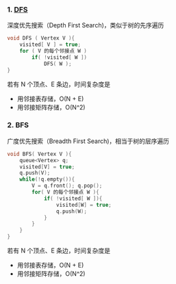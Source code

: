 ### 1\. [DFS](https://so.csdn.net/so/search?q=DFS&spm=1001.2101.3001.7020)

深度优先搜索（Depth First Search)，类似于树的先序遍历

```cpp
void DFS ( Vertex V ){
    visited[ V ] = true;
    for ( V 的每个邻接点 W )
        if( !visited[ W ])
            DFS( W );
}
```

若有 N 个顶点、E 条边，时间复杂度是

- 用邻接表存储，O(N + E)
- 用邻接矩阵存储，O(N^2)

### 2\. BFS

广度优先搜索（Breadth First Search)，相当于树的层序遍历

```cpp
void BFS( Vertex V ){
    queue<Vertex> q;
    visited[V] = true;
    q.push(V);
    while(!q.empty()){
        V = q.front(); q.pop();
        for( V 的每个邻接点 W ){
        	if( !visited[ W ]){
            	visited[W] = true;
            	q.push(W);
            }
        }
    }
}
```

若有 N 个顶点、E 条边，时间复杂度是

- 用邻接表存储，O(N + E)
- 用邻接矩阵存储，O(N^2)